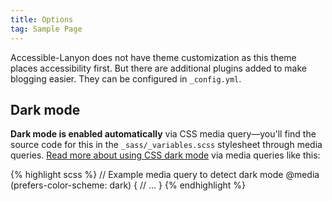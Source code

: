 ```yaml
---
title: Options
tag: Sample Page
---
```


Accessible-Lanyon does not have theme customization as this theme places
accessibility first. But there are additional plugins added to make blogging
easier. They can be configured in `_config.yml`.

<!-- more -->

## Dark mode

**Dark mode is enabled automatically** via CSS media query—you'll find the
source code for this in the `_sass/_variables.scss` stylesheet through media
queries. [Read more about using CSS dark mode][1] via media queries like this:

{% highlight scss %}
// Example media query to detect dark mode
@media (prefers-color-scheme: dark) {
  // ...
}
{% endhighlight %}

[1]: https://markdotto.com/2018/11/05/css-dark-mode/
